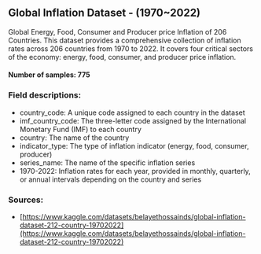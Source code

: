 ## Global Inflation Dataset - (1970~2022)

Global Energy, Food, Consumer and Producer price Inflation of 206 Countries. This dataset provides a comprehensive collection of inflation rates across 206 countries from 1970 to 2022. It covers four critical sectors of the economy: energy, food, consumer, and producer price inflation.

#### Number of samples: 775

### Field descriptions:

- country_code: A unique code assigned to each country in the dataset
- imf_country_code: The three-letter code assigned by the International Monetary Fund (IMF) to each country
- country: The name of the country
- indicator_type: The type of inflation indicator (energy, food, consumer, producer)
- series_name: The name of the specific inflation series
- 1970-2022: Inflation rates for each year, provided in monthly, quarterly, or annual intervals depending on the country and series

### Sources:

- [https://www.kaggle.com/datasets/belayethossainds/global-inflation-dataset-212-country-19702022](https://www.kaggle.com/datasets/belayethossainds/global-inflation-dataset-212-country-19702022)
